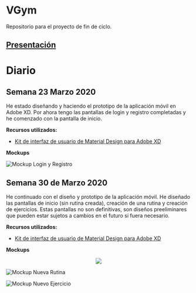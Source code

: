 # VGym
Repositorio para el proyecto de fin de ciclo.

## [Presentación](https://github.com/AlvaroCamposVega/VGym/blob/master/Presentacion%20VGym.pdf)

# Diario
## Semana 23 Marzo 2020
He estado diseñando y haciendo el prototipo de la aplicación móvil en Adobe XD. Por ahora tengo las pantallas de login y registro completadas y he comenzado con la pantalla de inicio.

**Recursos utilizados:**

* [Kit de interfaz de usuario de Material Design para Adobe XD](https://material.io/archive/guidelines/resources/sticker-sheets-icons.html#)


**Mockups**

![Mockup Login y Registro](https://github.com/AlvaroCamposVega/VGym/blob/master/img/Mockup-login-y-registro.PNG "Mockup Login y Registro")


## Semana 30 de Marzo 2020
He continuado con el diseño y prototipo de la aplicación móvil. He diseñado las pantallas de inicio (sin rutina creada), creación de una rutina y creación de ejercicios. Estas pantallas no son definitivas, son diseños preeliminares que pueden estar sujetos a cambios en el futuro si fuera necesario.

**Recursos utilizados:**

* [Kit de interfaz de usuario de Material Design para Adobe XD](https://material.io/archive/guidelines/resources/sticker-sheets-icons.html#)


**Mockups**

<p align="center">
  <img src="https://github.com/AlvaroCamposVega/VGym/blob/master/img/Mockup-inicio.PNG">
</p>

![Mockup Nueva Rutina](https://github.com/AlvaroCamposVega/VGym/blob/master/img/Mockup-nueva-rutina.PNG "Mockup Nueva Rutina")

![Mockup Nuevo Ejercicio](https://github.com/AlvaroCamposVega/VGym/blob/master/img/Mockup-nuevo-ejercicio.PNG "Mockup Nuevo Ejercicio")
